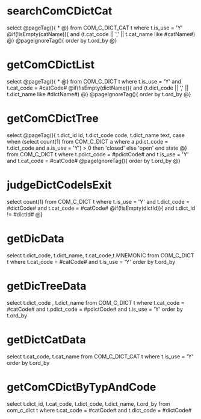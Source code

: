 searchComCDictCat
===
select @pageTag(){
	*
	@}
  from COM_C_DICT_CAT t
 where t.is_use = 'Y'
 @if(!isEmpty(catName)){
 	and (t.cat_code || ',' || t.cat_name like #catName#)
 @}
   @pageIgnoreTag(){
    order by t.ord_by
   @}

getComCDictList
===  
select @pageTag(){
	*
	@}
  from COM_C_DICT t
 where t.is_use = 'Y'
 	and t.cat_code = #catCode#
 @if(!isEmpty(dictName)){
   and (t.dict_code || ',' || t.dict_name like #dictName#)
 @}
   @pageIgnoreTag(){
    order by t.ord_by
   @}

getComCDictTree
===
select @pageTag(){
		t.dict_id id,
       t.dict_code code,
       t.dict_name text,
       case
         when (select count(1)
                 from COM_C_DICT a
                where a.pdict_code = t.dict_code
                  and a.is_use = 'Y') > 0 then
          'closed'
         else
          'open'
       end state
       @}
  from COM_C_DICT t
 where t.pdict_code = #pdictCode#
   and t.is_use = 'Y'
   and t.cat_code = #catCode#
 @pageIgnoreTag(){
 order by t.ord_by
 @}
 
judgeDictCodeIsExit
=== 
 select count(1)
  from COM_C_DICT t
 where t.is_use = 'Y'
   and t.dict_code = #dictCode#
   and t.cat_code = #catCode#
   @if(!isEmpty(dictId)){
   and t.dict_id != #dictId#
   @}

getDicData
===
select t.dict_code, t.dict_name, t.cat_code,t.MNEMONIC
  from COM_C_DICT t
 where t.cat_code = #catCode#
   and t.is_use = 'Y'
 order by t.ord_by
 
getDicTreeData
=== 
select t.dict_code , t.dict_name
  from COM_C_DICT t
 where t.cat_code = #catCode#
   and t.pdict_code = #pdictCode#
   and t.is_use = 'Y'
 order by t.ord_by

getDictCatData
===
select t.cat_code, t.cat_name
  from COM_C_DICT_CAT t
 where t.is_use = 'Y'
 order by t.ord_by
 
getComCDictByTypAndCode
===
select t.dict_id, t.cat_code, t.dict_code, t.dict_name, t.ord_by
  from com_c_dict t
 where t.cat_code = #catCode#
   and t.dict_code = #dictCode#
 